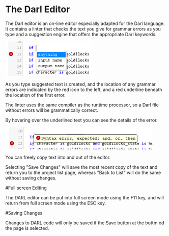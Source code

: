 ﻿The Darl Editor
====

The Darl editor is an on-line editor especially adapted for the Darl language.
It contains a linter that checks the text you give for grammar errors as you type and a suggestion engine that offers the appropriate Darl keywords.

![Editing suggestions](Images/Edit1.png)

As you type suggested text is created, and the location of any grammar errors are indicated by the red icon to the left, and a red underline beneath the location of the first error.

The linter uses the same compiler as the runtime processor, so a Darl file without errors will be grammatically correct.

 
By hovering over the underlined text you can see the details of the error.

![Editing suggestions](Images/Edit2.png)

You can freely copy text into and out of the editor.

Selecting "Save Changes" will save the most recent copy of the text and return you to the project list page, whereas "Back to List" will do the same without saving changes.

#Full screen Editing

The DARL editor can be put into full screen mode using the F11 key, and will return from full screen mode using the ESC key.

#Saving Changes

Changes to DARL code will only be saved if the Save button at the bottm od the page is selected.

